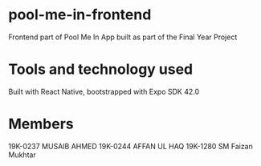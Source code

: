 # pool-me-in-frontend
Frontend part of Pool Me In App built as part of the Final Year Project
# Tools and technology used
Built with React Native, bootstrapped with Expo SDK 42.0
# Members
19K-0237 MUSAIB AHMED
19K-0244 AFFAN UL HAQ
19K-1280 SM Faizan Mukhtar

